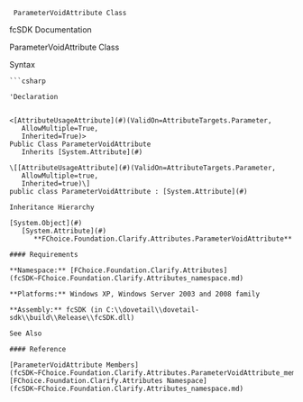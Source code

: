 ﻿     ParameterVoidAttribute Class                                                   

fcSDK Documentation

ParameterVoidAttribute Class

Syntax

```vbnet
```csharp

'Declaration
 

<[AttributeUsageAttribute](#)(ValidOn=AttributeTargets.Parameter, 
   AllowMultiple=True, 
   Inherited=True)>
Public Class ParameterVoidAttribute 
   Inherits [System.Attribute](#)

\[[AttributeUsageAttribute](#)(ValidOn=AttributeTargets.Parameter, 
   AllowMultiple=true, 
   Inherited=true)\]
public class ParameterVoidAttribute : [System.Attribute](#) 

Inheritance Hierarchy

[System.Object](#)  
   [System.Attribute](#)  
      **FChoice.Foundation.Clarify.Attributes.ParameterVoidAttribute**  

#### Requirements

**Namespace:** [FChoice.Foundation.Clarify.Attributes](fcSDK~FChoice.Foundation.Clarify.Attributes_namespace.md)

**Platforms:** Windows XP, Windows Server 2003 and 2008 family

**Assembly:** fcSDK (in C:\\dovetail\\dovetail-sdk\\build\\Release\\fcSDK.dll)

See Also

#### Reference

[ParameterVoidAttribute Members](fcSDK~FChoice.Foundation.Clarify.Attributes.ParameterVoidAttribute_members.md)  
[FChoice.Foundation.Clarify.Attributes Namespace](fcSDK~FChoice.Foundation.Clarify.Attributes_namespace.md)